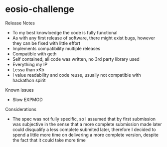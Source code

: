 # eosio-challenge

Release Notes

- To my best knowloedge the code is fully functional
- As with any first release of software, there might exist bugs, however they can be fixed with little effort
- Implements compatibility multiple releases
- Compatible with geth
- Self contained, all code was written, no 3rd party library used
- Everything my IP
- Lessa than xKb
- I value readability and code reuse, usually not compatible with hackathon spirit

Known issues

- Slow EXPMOD

Considerations

- The spec was not fully specific, so I assumed that by first submission
was subjective in the sense that a more complete submission made later
could disqualify a less complete submited later, therefore I decided to
spend a little more time on delivering a more complete version, despite
the fact that it could take more time

